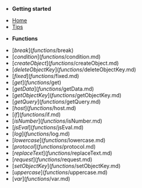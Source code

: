 <!-- docs/_sidebar.md -->

- **Getting started**

* [Home](/)
* [Tips](tips.md)

- **Functions**

* [$break](functions/$break)
* [$condition](functions/$condition.md)
* [$createObject](functions/$createObject.md)
* [$deleteObjectKey](functions/$deleteObjectKey.md)
* [$fixed](functions/$fixed.md)
* [$get](functions/$get)
* [$getData](functions/$getData.md)
* [$getObjectKey](functions/$getObjectKey.md)
* [$getQuery](functions/$getQuery.md)
* [$host](functions/$host.md)
* [$if](functions/$if.md)
* [$isNumber](functions/$isNumber.md)
* [$jsEval](functions/$jsEval.md)
* [$log](functions/$log.md)
* [$lowercase](functions/$lowercase.md)
* [$protocol](functions/$protocol.md)
* [$replaceText](functions/$replaceText.md)
* [$request](functions/$request.md)
* [$setObjectKey](functions/$setObjectKey.md)
* [$uppercase](functions/$uppercase.md)
* [$var](functions/$var.md)
